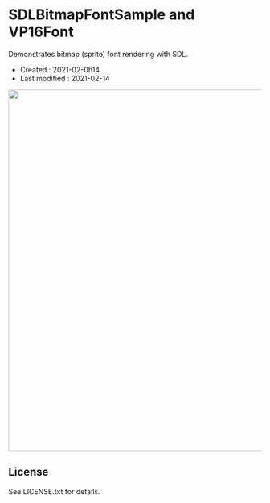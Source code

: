 <!-- -*- mode:markdown; coding:utf-8; -*- -->

# SDLBitmapFontSample and VP16Font #

Demonstrates bitmap (sprite) font rendering with SDL.

*   Created : 2021-02-0h14
*   Last modified : 2021-02-14

<img src="https://raw.githubusercontent.com/vaiorabbit/SDLBitmapFont/main/doc/SDLBitmapFontSample.png" width="720">

## License ##

See LICENSE.txt for details.

